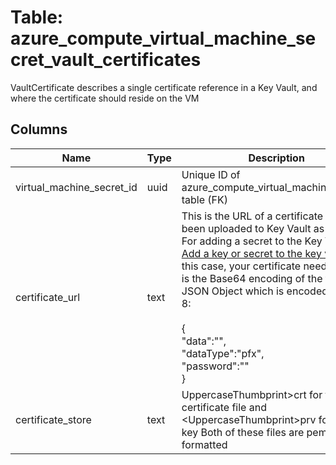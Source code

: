 
# Table: azure_compute_virtual_machine_secret_vault_certificates
VaultCertificate describes a single certificate reference in a Key Vault, and where the certificate should reside on the VM
## Columns
| Name        | Type           | Description  |
| ------------- | ------------- | -----  |
|virtual_machine_secret_id|uuid|Unique ID of azure_compute_virtual_machine_secrets table (FK)|
|certificate_url|text|This is the URL of a certificate that has been uploaded to Key Vault as a secret For adding a secret to the Key Vault, see [Add a key or secret to the key vault](https://docsmicrosoftcom/azure/key-vault/key-vault-get-started/#add) In this case, your certificate needs to be It is the Base64 encoding of the following JSON Object which is encoded in UTF-8: <br><br> {<br>  "data":"<Base64-encoded-certificate>",<br>  "dataType":"pfx",<br>  "password":"<pfx-file-password>"<br>}|
|certificate_store|text|UppercaseThumbprint&gt;crt for the X509 certificate file and &lt;UppercaseThumbprint&gt;prv for private key Both of these files are pem formatted|

